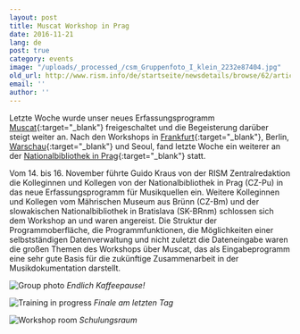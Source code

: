 ```yaml
---
layout: post
title: Muscat Workshop in Prag
date: 2016-11-21
lang: de
post: true
category: events
image: "/uploads/_processed_/csm_Gruppenfoto_I_klein_2232e87404.jpg"
old_url: http://www.rism.info/de/startseite/newsdetails/browse/62/article/64/muscat-workshop-in-prague.html
email: ''
author: ''
---
```



Letzte Woche wurde unser neues Erfassungsprogramm [Muscat](/self_representation/2016/11/14/welcome-muscat.html){:target="_blank"} freigeschaltet und die Begeisterung darüber steigt weiter an. Nach den Workshops in [Frankfurt](/events/2016/10/17/countdown-to-muscat.html){:target="_blank"}, Berlin, [Warschau](/events/2016/11/03/muscat-workshop-in-warsaw.html){:target="_blank"} und Seoul, fand letzte Woche ein weiterer an der [Nationalbibliothek in Prag](http://www.en.nkp.cz/){:target="_blank"} statt.

Vom 14. bis 16. November führte Guido Kraus von der RISM Zentralredaktion die Kolleginnen und Kollegen von der Nationalbibliothek in Prag (CZ-Pu) in das neue Erfassungsprogramm für Musikquellen ein. Weitere Kolleginnen und Kollegen vom Mährischen Museum aus Brünn (CZ-Bm) und der slowakischen Nationalbibliothek in Bratislava (SK-BRnm) schlossen sich dem Workshop an und waren angereist. Die Struktur der Programmoberfläche, die Programmfunktionen, die Möglichkeiten einer selbstständigen Datenverwaltung und nicht zuletzt die Dateneingabe waren die großen Themen des Workshops über Muscat, das als Eingabeprogramm eine sehr gute Basis für die zukünftige Zusammenarbeit in der Musikdokumentation darstellt.



![Group photo](http://rism.info/fileadmin/content/news/Gruppenfoto_II.jpg)
_Endlich Kaffeepause!_

![Training in progress](http://rism.info/fileadmin/content/news/Workshop_training.jpg)
_Finale am letzten Tag_

![Workshop room](http://rism.info/fileadmin/content/news/Seminarraum.jpg)
_Schulungsraum_



<script type="text/javascript">var switchTo5x=true;</script><script type="text/javascript" src="http://w.sharethis.com/button/buttons.js"></script><script type="text/javascript">stLight.options({publisher: "9b601438-1ce1-49d8-bfd7-9cff5df54c17", doNotHash: false, doNotCopy: false, hashAddressBar: false});</script>